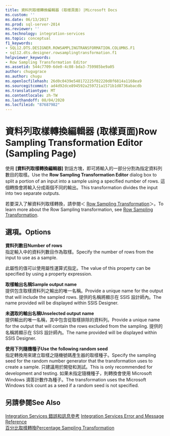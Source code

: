 ```yaml
---
title: 資料列取樣轉換編輯器 (取樣頁面) |Microsoft Docs
ms.custom: ''
ms.date: 06/13/2017
ms.prod: sql-server-2014
ms.reviewer: ''
ms.technology: integration-services
ms.topic: conceptual
f1_keywords:
- SQL12.DTS.DESIGNER.ROWSAMPLINGTRANSFORMATION.COLUMNS.F1
- sql12.dts.designer.rowsamplingtransformation.f1
helpviewer_keywords:
- Row Sampling Transformation Editor
ms.assetid: 544c7709-6de0-4c08-bda3-759985be9a05
author: chugugrace
ms.author: chugu
ms.openlocfilehash: 26d0c0439e548172225f02220d8f6814a1168ea9
ms.sourcegitcommit: ad4d92dce894592a259721a1571b1d8736abacdb
ms.translationtype: MT
ms.contentlocale: zh-TW
ms.lasthandoff: 08/04/2020
ms.locfileid: "87687982"
---
```

# <a name="row-sampling-transformation-editor-sampling-page"></a><span data-ttu-id="fd169-102">資料列取樣轉換編輯器 (取樣頁面)</span><span class="sxs-lookup"><span data-stu-id="fd169-102">Row Sampling Transformation Editor (Sampling Page)</span></span>
  <span data-ttu-id="fd169-103">使用 **[資料列取樣轉換編輯器]** 對話方塊，即可將輸入的一部分分割為指定資料列數目的取樣。</span><span class="sxs-lookup"><span data-stu-id="fd169-103">Use the **Row Sampling Transformation Editor** dialog box to split a portion of an input into a sample using a specified number of rows.</span></span> <span data-ttu-id="fd169-104">這個轉換會將輸入分成兩個不同的輸出。</span><span class="sxs-lookup"><span data-stu-id="fd169-104">This transformation divides the input into two separate outputs.</span></span>  
  
 <span data-ttu-id="fd169-105">若要深入了解資料列取樣轉換，請參閱＜ [Row Sampling Transformation](data-flow/transformations/row-sampling-transformation.md)＞。</span><span class="sxs-lookup"><span data-stu-id="fd169-105">To learn more about the Row Sampling transformation, see [Row Sampling Transformation](data-flow/transformations/row-sampling-transformation.md).</span></span>  
  
## <a name="options"></a><span data-ttu-id="fd169-106">選項。</span><span class="sxs-lookup"><span data-stu-id="fd169-106">Options</span></span>  
 <span data-ttu-id="fd169-107">**資料列數目**</span><span class="sxs-lookup"><span data-stu-id="fd169-107">**Number of rows**</span></span>  
 <span data-ttu-id="fd169-108">指定輸入中的資料列數目作為取樣。</span><span class="sxs-lookup"><span data-stu-id="fd169-108">Specify the number of rows from the input to use as a sample.</span></span>  
  
 <span data-ttu-id="fd169-109">此屬性的值可以使用屬性運算式指定。</span><span class="sxs-lookup"><span data-stu-id="fd169-109">The value of this property can be specified by using a property expression.</span></span>  
  
 <span data-ttu-id="fd169-110">**取樣輸出名稱**</span><span class="sxs-lookup"><span data-stu-id="fd169-110">**Sample output name**</span></span>  
 <span data-ttu-id="fd169-111">提供包含取樣資料列之輸出的唯一名稱。</span><span class="sxs-lookup"><span data-stu-id="fd169-111">Provide a unique name for the output that will include the sampled rows.</span></span> <span data-ttu-id="fd169-112">提供的名稱將顯示在 SSIS 設計師內。</span><span class="sxs-lookup"><span data-stu-id="fd169-112">The name provided will be displayed within SSIS Designer.</span></span>  
  
 <span data-ttu-id="fd169-113">**未選取的輸出名稱**</span><span class="sxs-lookup"><span data-stu-id="fd169-113">**Unselected output name**</span></span>  
 <span data-ttu-id="fd169-114">提供輸出的唯一名稱，其中包含從取樣排除的資料列。</span><span class="sxs-lookup"><span data-stu-id="fd169-114">Provide a unique name for the output that will contain the rows excluded from the sampling.</span></span> <span data-ttu-id="fd169-115">提供的名稱將顯示在 SSIS 設計師內。</span><span class="sxs-lookup"><span data-stu-id="fd169-115">The name provided will be displayed within SSIS Designer.</span></span>  
  
 <span data-ttu-id="fd169-116">**使用下列隨機種子**</span><span class="sxs-lookup"><span data-stu-id="fd169-116">**Use the following random seed**</span></span>  
 <span data-ttu-id="fd169-117">指定轉換用來建立取樣之隨機號碼產生器的取樣種子。</span><span class="sxs-lookup"><span data-stu-id="fd169-117">Specify the sampling seed for the random number generator that the transformation uses to create a sample.</span></span> <span data-ttu-id="fd169-118">只建議用於開發和測試。</span><span class="sxs-lookup"><span data-stu-id="fd169-118">This is only recommended for development and testing.</span></span> <span data-ttu-id="fd169-119">如果未指定隨機種子，則轉換會使用 Microsoft Windows 滴答計數作為種子。</span><span class="sxs-lookup"><span data-stu-id="fd169-119">The transformation uses the Microsoft Windows tick count as a seed if a random seed is not specified.</span></span>  
  
## <a name="see-also"></a><span data-ttu-id="fd169-120">另請參閱</span><span class="sxs-lookup"><span data-stu-id="fd169-120">See Also</span></span>  
 <span data-ttu-id="fd169-121">[Integration Services 錯誤和訊息參考](../../2014/integration-services/integration-services-error-and-message-reference.md) </span><span class="sxs-lookup"><span data-stu-id="fd169-121">[Integration Services Error and Message Reference](../../2014/integration-services/integration-services-error-and-message-reference.md) </span></span>  
 [<span data-ttu-id="fd169-122">百分比取樣轉換</span><span class="sxs-lookup"><span data-stu-id="fd169-122">Percentage Sampling Transformation</span></span>](data-flow/transformations/percentage-sampling-transformation.md)  
  
  
